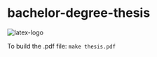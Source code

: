 # bachelor-degree-thesis

![latex-logo](https://github.com/edoardottt/bachelor-degree-thesis/blob/made-with-latex.svg)

To build the .pdf file: `make thesis.pdf`